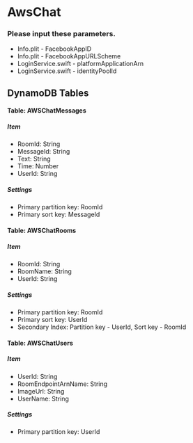 # AwsChat

### Please input these parameters.

* Info.plit - FacebookAppID
* Info.plit - FacebookAppURLScheme
* LoginService.swift - platformApplicationArn
* LoginService.swift - identityPoolId

## DynamoDB Tables

#### Table: AWSChatMessages

##### Item
* RoomId: String
* MessageId: String
* Text: String
* Time: Number
* UserId: String

##### Settings
* Primary partition key: RoomId
* Primary sort key: MessageId

#### Table: AWSChatRooms

##### Item
* RoomId: String
* RoomName: String
* UserId: String

##### Settings
* Primary partition key: RoomId
* Primary sort key: UserId
* Secondary Index: Partition key - UserId, Sort key - RoomId

#### Table: AWSChatUsers

##### Item
* UserId: String
* RoomEndpointArnName: String
* ImageUrl: String
* UserName: String

##### Settings
* Primary partition key: UserId
